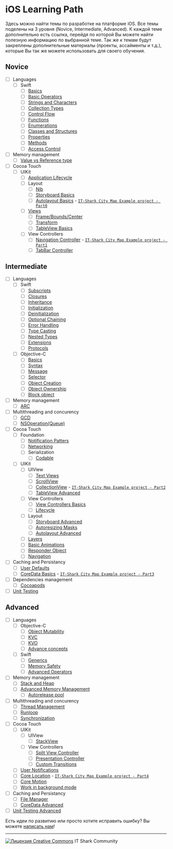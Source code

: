 # iOS Learning Path
Здесь можно найти темы по разработке на платформе iOS. Все темы поделены на 3 уровня (Novice, Intermediate, Advanced). К каждой теме дополнительно есть ссылка, перейдя по которой Вы можете найти полезную информацию по выбранной теме. Так же к темам будут закреплены дополнительные материалы (проекты, ассайменты и т.д.), которые Вы так же можете использовать для своего обучения.
## Novice
- [ ] Languages
     - [ ] Swift
        - [ ] [Basics](https://developer.apple.com/library/content/documentation/Swift/Conceptual/Swift_Programming_Language/TheBasics.html#//apple_ref/doc/uid/TP40014097-CH5-ID309)
        - [ ] [Basic Operators](https://developer.apple.com/library/content/documentation/Swift/Conceptual/Swift_Programming_Language/TheBasics.html#//apple_ref/doc/uid/TP40014097-CH5-ID309)
        - [ ] [Strings and Characters](https://developer.apple.com/library/content/documentation/Swift/Conceptual/Swift_Programming_Language/StringsAndCharacters.html#//apple_ref/doc/uid/TP40014097-CH7-ID285)
        - [ ] [Collection Types](https://developer.apple.com/library/content/documentation/Swift/Conceptual/Swift_Programming_Language/CollectionTypes.html#//apple_ref/doc/uid/TP40014097-CH8-ID105)
        - [ ] [Control Flow](https://developer.apple.com/library/content/documentation/Swift/Conceptual/Swift_Programming_Language/ControlFlow.html#//apple_ref/doc/uid/TP40014097-CH9-ID120)
        - [ ] [Functions](https://developer.apple.com/library/content/documentation/Swift/Conceptual/Swift_Programming_Language/Functions.html#//apple_ref/doc/uid/TP40014097-CH10-ID158)
        - [ ] [Enumerations](https://developer.apple.com/library/content/documentation/Swift/Conceptual/Swift_Programming_Language/Enumerations.html#//apple_ref/doc/uid/TP40014097-CH12-ID145)
        - [ ] [Classes and Structures](https://developer.apple.com/library/content/documentation/Swift/Conceptual/Swift_Programming_Language/ClassesAndStructures.html#//apple_ref/doc/uid/TP40014097-CH13-ID82)
        - [ ] [Properties](https://developer.apple.com/library/content/documentation/Swift/Conceptual/Swift_Programming_Language/Properties.html#//apple_ref/doc/uid/TP40014097-CH14-ID254)
        - [ ] [Methods](https://developer.apple.com/library/content/documentation/Swift/Conceptual/Swift_Programming_Language/Methods.html#//apple_ref/doc/uid/TP40014097-CH15-ID234)
        - [ ] [Access Control](https://developer.apple.com/library/content/documentation/Swift/Conceptual/Swift_Programming_Language/AccessControl.html#//apple_ref/doc/uid/TP40014097-CH41-ID3)
- [ ] Memory management
    - [ ] [Value vs Reference type](https://developer.apple.com/swift/blog/?id=10)
- [ ] Cocoa Touch
    - [ ] UIKit
        - [ ] [Application Lifecycle](https://developer.apple.com/library/content/documentation/iPhone/Conceptual/iPhoneOSProgrammingGuide/TheAppLifeCycle/TheAppLifeCycle.html#//apple_ref/doc/uid/TP40007072-CH2-SW3)
        - [ ] Layout
            - [ ] [Nib](https://developer.apple.com/library/content/documentation/General/Conceptual/DevPedia-CocoaCore/NibFile.html#//apple_ref/doc/uid/TP40008195-CH34-SW1)
            - [ ] [Storyboard Basics](https://www.raywenderlich.com/160521/storyboards-tutorial-ios-11-part-1)
            - [ ] [Autolayout Basics](https://digitalleaves.com/ultimate-guide-autolayout/) - [`IT-Shark City Map Example project - Part0`](https://github.com/it-shark-pro/mobile-citymap-ios)
        - [ ] [Views](https://developer.apple.com/library/content/documentation/WindowsViews/Conceptual/ViewPG_iPhoneOS/CreatingViews/CreatingViews.html#//apple_ref/doc/uid/TP40009503-CH5-SW1)
            - [ ] [Frame/Bounds/Center](https://medium.com/@GanChau/uiview-frame-vs-bounds-195b9688bde3)
            - [ ] [Transform](https://developer.apple.com/documentation/uikit/uiview/1622459-transform)
            - [ ] [TableView Basics](https://developer.apple.com/library/content/referencelibrary/GettingStarted/DevelopiOSAppsSwift/CreateATableView.html)
        - [ ] View Controllers
            - [ ] [Navigation Controller](https://developer.apple.com/library/content/referencelibrary/GettingStarted/DevelopiOSAppsSwift/ImplementNavigation.html) - [`IT-Shark City Map Example project - Part1`](https://github.com/it-shark-pro/mobile-citymap-ios)
            - [ ] [TabBar Controller](https://makeapppie.com/2016/07/06/tab-bar-controllers-in-xcode-8-storyboards/)
## Intermediate
- [ ] Languages
     - [ ] Swift
        - [ ] [Subscripts](https://developer.apple.com/library/content/documentation/Swift/Conceptual/Swift_Programming_Language/Subscripts.html#//apple_ref/doc/uid/TP40014097-CH16-ID305)
        - [ ] [Closures](https://developer.apple.com/library/content/documentation/Swift/Conceptual/Swift_Programming_Language/Closures.html#//apple_ref/doc/uid/TP40014097-CH11-ID94)
        - [ ] [Inheritance](https://developer.apple.com/library/content/documentation/Swift/Conceptual/Swift_Programming_Language/Inheritance.html#//apple_ref/doc/uid/TP40014097-CH17-ID193)
        - [ ] [Initialization](https://developer.apple.com/library/content/documentation/Swift/Conceptual/Swift_Programming_Language/Initialization.html#//apple_ref/doc/uid/TP40014097-CH18-ID203)
        - [ ] [Deinitialization](https://developer.apple.com/library/content/documentation/Swift/Conceptual/Swift_Programming_Language/Deinitialization.html#//apple_ref/doc/uid/TP40014097-CH19-ID142)
        - [ ] [Optional Chaining](https://developer.apple.com/library/content/documentation/Swift/Conceptual/Swift_Programming_Language/OptionalChaining.html#//apple_ref/doc/uid/TP40014097-CH21-ID245)
        - [ ] [Error Handling](https://developer.apple.com/library/content/documentation/Swift/Conceptual/Swift_Programming_Language/ErrorHandling.html#//apple_ref/doc/uid/TP40014097-CH42-ID508)
        - [ ] [Type Casting](https://developer.apple.com/library/content/documentation/Swift/Conceptual/Swift_Programming_Language/TypeCasting.html#//apple_ref/doc/uid/TP40014097-CH22-ID338)
        - [ ] [Nested Types](https://developer.apple.com/library/content/documentation/Swift/Conceptual/Swift_Programming_Language/NestedTypes.html#//apple_ref/doc/uid/TP40014097-CH23-ID242)
        - [ ] [Extensions](https://developer.apple.com/library/content/documentation/Swift/Conceptual/Swift_Programming_Language/Extensions.html#//apple_ref/doc/uid/TP40014097-CH24-ID151)
        - [ ] [Protocols](https://developer.apple.com/library/content/documentation/Swift/Conceptual/Swift_Programming_Language/Protocols.html#//apple_ref/doc/uid/TP40014097-CH25-ID267)
    - [ ] Objective-C
        - [ ] [Basics](https://en.wikibooks.org/wiki/Objective-C_Programming/concepts)
        - [ ] [Syntax](https://en.wikibooks.org/wiki/Objective-C_Programming/syntax)
        - [ ] [Message](https://developer.apple.com/library/content/documentation/General/Conceptual/DevPedia-CocoaCore/Message.html#//apple_ref/doc/uid/TP40008195-CH59-SW1)
        - [ ] [Selector](https://developer.apple.com/library/content/documentation/General/Conceptual/DevPedia-CocoaCore/Selector.html#//apple_ref/doc/uid/TP40008195-CH48-SW1)
        - [ ] [Object Creation](https://developer.apple.com/library/content/documentation/General/Conceptual/DevPedia-CocoaCore/ObjectCreation.html#//apple_ref/doc/uid/TP40008195-CH39-SW1)
        - [ ] [Object Ownership](https://developer.apple.com/library/content/documentation/General/Conceptual/DevPedia-CocoaCore/ObjectOwnership.html#//apple_ref/doc/uid/TP40008195-CH67-SW1)
        - [ ] [Block object](https://developer.apple.com/library/content/documentation/General/Conceptual/DevPedia-CocoaCore/Block.html#//apple_ref/doc/uid/TP40008195-CH3-SW1)
- [ ] Memory management
    - [ ] [ARC](https://developer.apple.com/library/content/documentation/Swift/Conceptual/Swift_Programming_Language/AutomaticReferenceCounting.html)
- [ ] Multithreading and concurency
    - [ ] [GCD](https://habrahabr.ru/post/320152/)
    - [ ] [NSOperation(Queue)](https://habrahabr.ru/post/335756/)
- [ ] Cocoa Touch
    - [ ] Foundation
        - [ ] [Notification Patters](https://shinesolutions.com/2011/06/14/delegation-notification-and-observation/)
        - [ ] [Networking](https://www.sitepoint.com/a-crash-course-on-networking-in-ios/)
        - [ ] Serialization
            - [ ] [Codable](https://medium.com/@ravi.aggarwal61/swift-codability-d0d232065cad)
    - [ ] UIKit
        - [ ] UIView
            - [ ] [Text Views](https://developer.apple.com/library/content/documentation/StringsTextFonts/Conceptual/TextAndWebiPhoneOS/ManageTextFieldTextViews/ManageTextFieldTextViews.html#//apple_ref/doc/uid/TP40009542-CH10-SW1)
            - [ ] [ScrollView](https://www.raywenderlich.com/159481/uiscrollview-tutorial-getting-started)
            - [ ] [CollectionView](https://www.raywenderlich.com/136159/uicollectionview-tutorial-getting-started) - [`IT-Shark City Map Example project - Part2`](https://github.com/it-shark-pro/mobile-citymap-ios)
            - [ ] [TableView Advanced](https://www.objc.io/issues/1-view-controllers/table-views/)
        - [ ] View Controllers
            - [ ] [View Controllers Basics](https://developer.apple.com/library/content/featuredarticles/ViewControllerPGforiPhoneOS/index.html)
            - [ ] [Lifecycle](https://developer.apple.com/library/content/referencelibrary/GettingStarted/DevelopiOSAppsSwift/WorkWithViewControllers.html#//apple_ref/doc/uid/TP40015214-CH6-SW3)
        - [ ] Layout
            - [ ] [Storyboard Advanced](https://www.raywenderlich.com/160519/storyboards-tutorial-ios-10-getting-started-part-2)
            - [ ] [Autoresizing Masks](http://www.thomashanning.com/xcode-8-mixing-auto-autoresizing-masks/)
            - [ ] [Autolayout Advanced](https://medium.com/@ravi.aggarwal61/understanding-auto-layout-constraints-part-1-844474e81d1e) 
        - [ ] [Layers](https://www.raywenderlich.com/169004/calayer-tutorial-ios-getting-started)
        - [ ] [Basic Animations](https://www.raywenderlich.com/173544/ios-animation-tutorial-getting-started-3)
        - [ ] [Responder Object](https://developer.apple.com/library/content/documentation/General/Conceptual/Devpedia-CocoaApp/Responder.html#//apple_ref/doc/uid/TP40009071-CH1-SW1)
        - [ ] [Navigation](https://badootech.badoo.com/screen-navigation-in-ios-dd99b09228b2)
- [ ] Caching and Persistancy
    - [ ] [User Defaults](https://www.hackingwithswift.com/example-code/system/how-to-save-user-settings-using-userdefaults)
    - [ ] [CoreData Basics](https://www.raywenderlich.com/173972/getting-started-with-core-data-tutorial-2) - [`IT-Shark City Map Example project - Part3`](https://github.com/it-shark-pro/mobile-citymap-ios)
- [ ] Dependencies management
    - [ ] [Cocoapods](https://www.raywenderlich.com/156971/cocoapods-tutorial-swift-getting-started)
- [ ] [Unit Testing](https://www.raywenderlich.com/150073/ios-unit-testing-and-ui-testing-tutorial)
## Advanced
- [ ] Languages
    - [ ] Objective-C
        - [ ] [Object Mutability](https://developer.apple.com/library/content/documentation/General/Conceptual/DevPedia-CocoaCore/ObjectMutability.html#//apple_ref/doc/uid/TP40008195-CH42-SW1)
        - [ ] [KVC](https://developer.apple.com/library/content/documentation/General/Conceptual/DevPedia-CocoaCore/KeyValueCoding.html)
        - [ ] [KVO](https://developer.apple.com/library/content/documentation/General/Conceptual/DevPedia-CocoaCore/KVO.html#//apple_ref/doc/uid/TP40008195-CH16-SW1)
        - [ ] [Advance concepts](https://en.wikibooks.org/wiki/Objective-C_Programming/in_depth)
     - [ ] Swift
        - [ ] [Generics](https://developer.apple.com/library/content/documentation/Swift/Conceptual/Swift_Programming_Language/Generics.html#//apple_ref/doc/uid/TP40014097-CH26-ID179)
        - [ ] [Memory Safety](https://developer.apple.com/library/content/documentation/Swift/Conceptual/Swift_Programming_Language/MemorySafety.html#//apple_ref/doc/uid/TP40014097-CH46-ID567)
        - [ ] [Advanced Operators](https://developer.apple.com/library/content/documentation/Swift/Conceptual/Swift_Programming_Language/AdvancedOperators.html#//apple_ref/doc/uid/TP40014097-CH27-ID28)
- [ ] Memory management
    - [ ] [Stack and Heap](https://www.mikeash.com/pyblog/friday-qa-2010-01-15-stack-and-heap-objects-in-objective-c.html)
    - [ ] [Advanced Memory Management](https://developer.apple.com/library/content/documentation/Cocoa/Conceptual/MemoryMgmt/Articles/MemoryMgmt.html)
        - [ ] [Autorelease pool](https://developer.apple.com/library/content/documentation/Cocoa/Conceptual/MemoryMgmt/Articles/mmAutoreleasePools.html#//apple_ref/doc/uid/20000047-CJBFBEDI)
 - [ ] Multithreading and concurency
    - [ ] [Thread Management](https://developer.apple.com/library/content/documentation/Cocoa/Conceptual/Multithreading/CreatingThreads/CreatingThreads.html#//apple_ref/doc/uid/10000057i-CH15-SW2)
    - [ ] [Runloop](https://developer.apple.com/library/content/documentation/Cocoa/Conceptual/Multithreading/RunLoopManagement/RunLoopManagement.html#//apple_ref/doc/uid/10000057i-CH16-SW1)
    - [ ] [Synchronization](https://developer.apple.com/library/content/documentation/Cocoa/Conceptual/Multithreading/ThreadSafety/ThreadSafety.html#//apple_ref/doc/uid/10000057i-CH8-SW1)
- [ ] Cocoa Touch
    - [ ] UIKit
        - [ ] UIView
            - [ ] [StackView](https://www.raywenderlich.com/160646/uistackview-tutorial-introducing-stack-views-2)
        - [ ] View Controllers
            - [ ] [Split View Controller](https://www.raywenderlich.com/173753/uisplitviewcontroller-tutorial-getting-started-2)
            - [ ] [Presentation Controller](https://www.raywenderlich.com/139277/uipresentationcontroller-tutorial-getting-started)
            - [ ] [Custom Transitions](https://www.raywenderlich.com/170144/custom-uiviewcontroller-transitions-getting-started)
    - [ ] [User Notifications](https://www.raywenderlich.com/156966/push-notifications-tutorial-getting-started)
    - [ ] [Core Location](https://www.raywenderlich.com/136165/core-location-geofencing-tutorial) - [`IT-Shark City Map Example project - Part4`](https://github.com/it-shark-pro/mobile-citymap-ios)
    - [ ] [Core Motion](https://forestgiant.com/articles/ios-core-motion/)
    - [ ] [Work in background mode](https://www.raywenderlich.com/143128/background-modes-tutorial-getting-started)
- [ ] Caching and Persistancy
    - [ ] [File Manager](https://www.hackingwithswift.com/example-code/system/how-to-read-the-contents-of-a-directory-using-filemanager)
    - [ ] [CoreData Advanced](https://www.raywenderlich.com/174082/multiple-managed-object-contexts-with-core-data-tutorial)
- [ ] [Unit Testing Advanced](https://developer.apple.com/library/content/documentation/DeveloperTools/Conceptual/testing_with_xcode/chapters/01-introduction.html)

Есть идеи по развитию или просто хотите исправить ошибку? Вы можете [написать нам](https://github.com/it-shark-pro/mobile-ios/issues/new)!

---
[![Лицензия Creative Commons](https://i.creativecommons.org/l/by/4.0/80x15.png)](http://creativecommons.org/licenses/by/4.0/) IT Shark Community